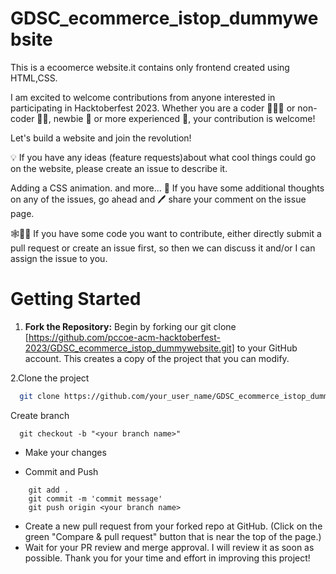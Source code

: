 # GDSC_ecommerce_istop_dummywebsite
This is a ecoomerce website.it contains only frontend created using HTML,CSS.

I am excited to welcome contributions from anyone interested in participating in Hacktoberfest 2023.
Whether you are a coder 👨🏾‍💻 or non-coder 👩‍🎨, newbie 👶 or more experienced 👴, your contribution is welcome!

Let's build a website and join the revolution!

💡 If you have any ideas (feature requests)about what cool things could go on the website, please create an issue to describe it.

Adding a CSS animation.
and more...
📢 If you have some additional thoughts on any of the issues, go ahead and 🖊 share your comment on the issue page.

🕸🧑‍💻 If you have some code you want to contribute, either directly submit a pull request or create an issue first, so then we can discuss it and/or I can assign the issue to you.

# Getting Started

1. **Fork the Repository:** Begin by forking our git clone
      [https://github.com/pccoe-acm-hacktoberfest-2023/GDSC_ecommerce_istop_dummywebsite.git]
to your GitHub account. This creates a copy of the project that you can modify.

2.Clone the project

```bash
  git clone https://github.com/your_user_name/GDSC_ecommerce_istop_dummywebsite.git
```

Create branch
```
  git checkout -b "<your branch name>"
```

- Make your changes

- Commit and Push

```
    git add .
    git commit -m 'commit message'
    git push origin <your branch name>
```
- Create a new pull request from your forked repo at GitHub. (Click on the green "Compare & pull request" button that is near the top of the page.)
- Wait for your PR review and merge approval. I will review it as soon as possible. Thank you for your time and effort in improving this project!




